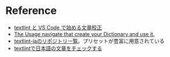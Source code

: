 # Reference

- [textlint と VS Code で始める文章校正](https://qiita.com/takasp/items/22f7f72b691fda30aea2)
- [The Usage navigate that create your Dictionary and use it.](https://proofdict.github.io/docs/usage.html)
- [textlint-jaのリポジトリ一覧](https://github.com/textlint-ja)。プリセットが豊富に用意されている
- [textlintで日本語の文章をチェックする](https://efcl.info/2015/09/10/introduce-textlint/)
